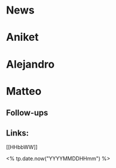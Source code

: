 
# News


# Aniket


# Alejandro 


# Matteo


## Follow-ups


## Links: 
[[HHbbWW]]


<% tp.date.now("YYYYMMDDHHmm") %>


